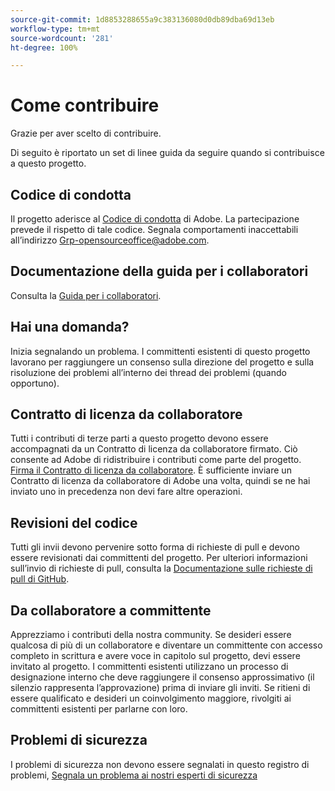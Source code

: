 ```yaml
---
source-git-commit: 1d8853288655a9c383136080d0db89dba69d13eb
workflow-type: tm+mt
source-wordcount: '281'
ht-degree: 100%

---
```

# Come contribuire

Grazie per aver scelto di contribuire.

Di seguito è riportato un set di linee guida da seguire quando si contribuisce a questo progetto.

## Codice di condotta

Il progetto aderisce al [Codice di condotta](code-of-conduct.md) di Adobe. La partecipazione
prevede il rispetto di tale codice. Segnala comportamenti inaccettabili all’indirizzo
[Grp-opensourceoffice@adobe.com](mailto:Grp-opensourceoffice@adobe.com).

## Documentazione della guida per i collaboratori

Consulta la [Guida per i collaboratori](https://experienceleague.adobe.com/docs/contributor/contributor-guide/introduction.html?lang=it).

## Hai una domanda?

Inizia segnalando un problema. I committenti esistenti di questo progetto lavorano per raggiungere
un consenso sulla direzione del progetto e sulla risoluzione dei problemi all’interno dei thread dei problemi
(quando opportuno).

## Contratto di licenza da collaboratore

Tutti i contributi di terze parti a questo progetto devono essere accompagnati da un Contratto di licenza da collaboratore firmato. Ciò consente ad Adobe di ridistribuire i contributi
come parte del progetto. [Firma il Contratto di licenza da collaboratore](http://opensource.adobe.com/cla.html). È sufficiente inviare un Contratto di licenza da collaboratore di Adobe una volta, quindi se ne hai inviato uno in precedenza non devi fare altre operazioni.

## Revisioni del codice

Tutti gli invii devono pervenire sotto forma di richieste di pull e devono essere revisionati
dai committenti del progetto. Per ulteriori informazioni sull’invio di richieste di pull,
consulta la [Documentazione sulle richieste di pull di GitHub](https://help.github.com/it/articles/about-pull-requests/).

<!--
Lastly, please follow the [pull request template](PULL_REQUEST_TEMPLATE.md) when
submitting a pull request!
-->

## Da collaboratore a committente

Apprezziamo i contributi della nostra community. Se desideri essere qualcosa di più di un collaboratore e diventare un committente con accesso completo in scrittura e avere voce in capitolo sul progetto, devi essere invitato al progetto. I committenti esistenti utilizzano un processo di designazione 
interno che deve raggiungere il consenso approssimativo (il silenzio rappresenta l’approvazione)
prima di inviare gli inviti. Se ritieni di essere qualificato e desideri un coinvolgimento maggiore,
rivolgiti ai committenti esistenti per parlarne con loro.

## Problemi di sicurezza

I problemi di sicurezza non devono essere segnalati in questo registro di problemi, [Segnala un problema ai nostri esperti di sicurezza](https://helpx.adobe.com/it/security/alertus.html)
